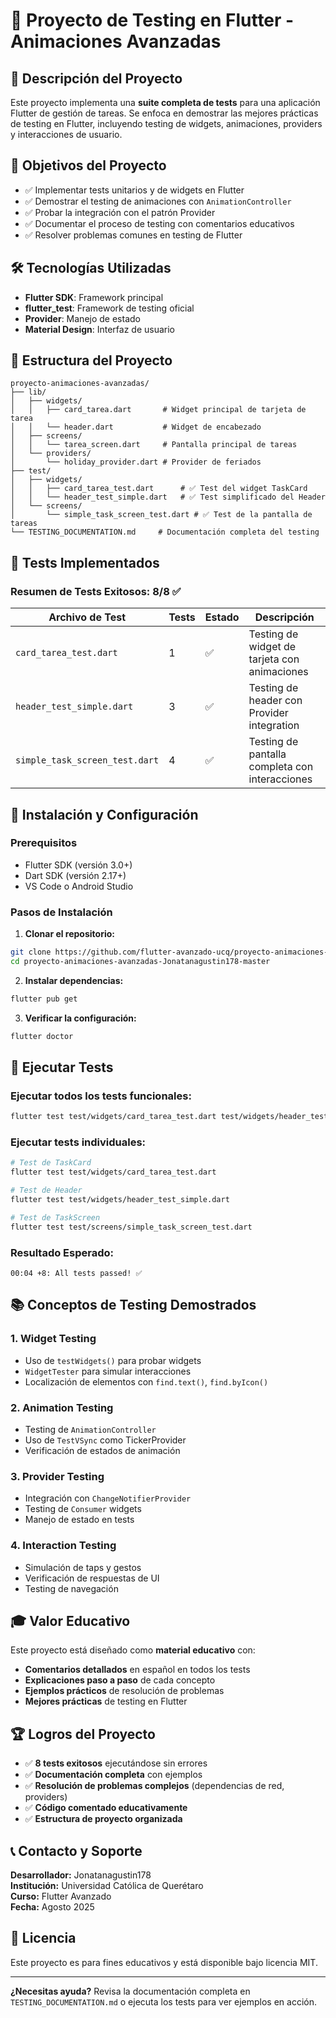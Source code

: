 # 🧪 Proyecto de Testing en Flutter - Animaciones Avanzadas

## 📖 Descripción del Proyecto

Este proyecto implementa una **suite completa de tests** para una aplicación Flutter de gestión de tareas. Se enfoca en demostrar las mejores prácticas de testing en Flutter, incluyendo testing de widgets, animaciones, providers y interacciones de usuario.

## 🎯 Objetivos del Proyecto

- ✅ Implementar tests unitarios y de widgets en Flutter
- ✅ Demostrar el testing de animaciones con `AnimationController`
- ✅ Probar la integración con el patrón Provider
- ✅ Documentar el proceso de testing con comentarios educativos
- ✅ Resolver problemas comunes en testing de Flutter

## 🛠️ Tecnologías Utilizadas

- **Flutter SDK**: Framework principal
- **flutter_test**: Framework de testing oficial
- **Provider**: Manejo de estado
- **Material Design**: Interfaz de usuario

## 📂 Estructura del Proyecto

```
proyecto-animaciones-avanzadas/
├── lib/
│   ├── widgets/
│   │   ├── card_tarea.dart       # Widget principal de tarjeta de tarea
│   │   └── header.dart           # Widget de encabezado
│   ├── screens/
│   │   └── tarea_screen.dart     # Pantalla principal de tareas
│   └── providers/
│       └── holiday_provider.dart # Provider de feriados
├── test/
│   ├── widgets/
│   │   ├── card_tarea_test.dart      # ✅ Test del widget TaskCard
│   │   └── header_test_simple.dart   # ✅ Test simplificado del Header
│   └── screens/
│       └── simple_task_screen_test.dart # ✅ Test de la pantalla de tareas
└── TESTING_DOCUMENTATION.md     # Documentación completa del testing
```

## 🧪 Tests Implementados

### Resumen de Tests Exitosos: **8/8 ✅**

| Archivo de Test | Tests | Estado | Descripción |
|----------------|-------|--------|-------------|
| `card_tarea_test.dart` | 1 | ✅ | Testing de widget de tarjeta con animaciones |
| `header_test_simple.dart` | 3 | ✅ | Testing de header con Provider integration |
| `simple_task_screen_test.dart` | 4 | ✅ | Testing de pantalla completa con interacciones |

## 🚀 Instalación y Configuración

### Prerequisitos
- Flutter SDK (versión 3.0+)
- Dart SDK (versión 2.17+)
- VS Code o Android Studio

### Pasos de Instalación

1. **Clonar el repositorio:**
```bash
git clone https://github.com/flutter-avanzado-ucq/proyecto-animaciones-avanzadas-Jonatanagustin178.git
cd proyecto-animaciones-avanzadas-Jonatanagustin178-master
```

2. **Instalar dependencias:**
```bash
flutter pub get
```

3. **Verificar la configuración:**
```bash
flutter doctor
```

## 🧪 Ejecutar Tests

### Ejecutar todos los tests funcionales:
```bash
flutter test test/widgets/card_tarea_test.dart test/widgets/header_test_simple.dart test/screens/simple_task_screen_test.dart
```

### Ejecutar tests individuales:
```bash
# Test de TaskCard
flutter test test/widgets/card_tarea_test.dart

# Test de Header
flutter test test/widgets/header_test_simple.dart

# Test de TaskScreen
flutter test test/screens/simple_task_screen_test.dart
```

### Resultado Esperado:
```
00:04 +8: All tests passed! ✅
```

## 📚 Conceptos de Testing Demostrados

### 1. **Widget Testing**
- Uso de `testWidgets()` para probar widgets
- `WidgetTester` para simular interacciones
- Localización de elementos con `find.text()`, `find.byIcon()`

### 2. **Animation Testing**
- Testing de `AnimationController`
- Uso de `TestVSync` como TickerProvider
- Verificación de estados de animación

### 3. **Provider Testing**
- Integración con `ChangeNotifierProvider`
- Testing de `Consumer` widgets
- Manejo de estado en tests

### 4. **Interaction Testing**
- Simulación de taps y gestos
- Verificación de respuestas de UI
- Testing de navegación

## 🎓 Valor Educativo

Este proyecto está diseñado como **material educativo** con:

- **Comentarios detallados** en español en todos los tests
- **Explicaciones paso a paso** de cada concepto
- **Ejemplos prácticos** de resolución de problemas
- **Mejores prácticas** de testing en Flutter

## 🏆 Logros del Proyecto

- ✅ **8 tests exitosos** ejecutándose sin errores
- ✅ **Documentación completa** con ejemplos
- ✅ **Resolución de problemas complejos** (dependencias de red, providers)
- ✅ **Código comentado educativamente**
- ✅ **Estructura de proyecto organizada**

## 📞 Contacto y Soporte

**Desarrollador:** Jonatanagustin178  
**Institución:** Universidad Católica de Querétaro  
**Curso:** Flutter Avanzado  
**Fecha:** Agosto 2025  

## 📄 Licencia

Este proyecto es para fines educativos y está disponible bajo licencia MIT.

---

**¿Necesitas ayuda?** Revisa la documentación completa en `TESTING_DOCUMENTATION.md` o ejecuta los tests para ver ejemplos en acción.
